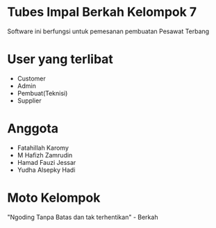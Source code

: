 # Tubes Impal Berkah Kelompok 7

Software ini berfungsi untuk pemesanan pembuatan Pesawat Terbang

# User yang terlibat
- Customer
- Admin
- Pembuat(Teknisi)
- Supplier

# Anggota
- Fatahillah Karomy
- M Hafizh Zamrudin
- Hamad Fauzi Jessar
- Yudha Alsepky Hadi

# Moto Kelompok

"Ngoding Tanpa Batas dan tak terhentikan" - Berkah
